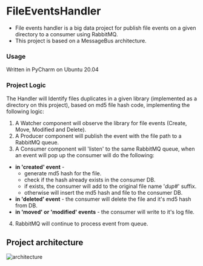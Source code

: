 # FileEventsHandler
- File events handler is a big data project for publish file events on a given directory to a consumer using RabbitMQ.
- This project is based on a MessageBus architecture.

### Usage
Written in PyCharm on Ubuntu 20.04

### Project Logic
The Handler will Identify files duplicates in a given library (implemented as a directory on this project),
based on md5 file hash code, implementing the following logic:
1. A Watcher component will observe the library for file events (Create, Move, Modified and Delete).
2. A Producer component will publish the event with the file path to a RabbitMQ queue.
3. A Consumer component will 'listen' to the same RabbitMQ queue, when an event will pop up the consumer will do the following:
  * **in 'created' event** -
    * generate md5 hash for the file.
    * check if the hash already exists in the consumer DB.
    * if exists, the consumer will add to the original file name '_dup_#' suffix.
    * otherwise will insert the md5 hash and file to the consumer DB.
  * **in 'deleted' event** - the consumer will delete the file and it's md5 hash from DB.
  * **in 'moved' or 'modified' events** - the consumer will write to it's log file.
4. RabbitMQ will continue to process event from queue.


## Project architecture
![architecture](https://user-images.githubusercontent.com/119053363/211627802-8d44370e-778c-4e04-b8bf-313f4af5b96e.png)

